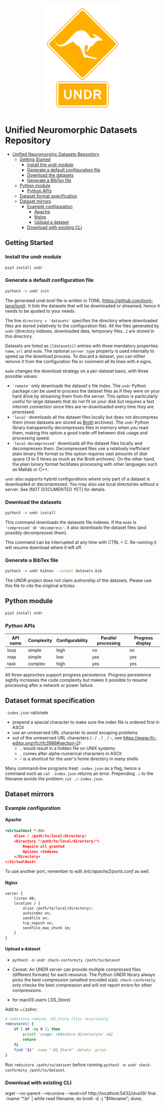 <p align="center">
    <img src="https://raw.githubusercontent.com/neuromorphicsystems/undr/main/undr.png" width="256">
</p>

# Unified Neuromorphic Datasets Repository

- [Unified Neuromorphic Datasets Repository](#unified-neuromorphic-datasets-repository)
    - [Getting Started](#getting-started)
        - [Install the undr module](#install-the-undr-module)
        - [Generate a default configuration file](#generate-a-default-configuration-file)
        - [Download the datasets](#download-the-datasets)
        - [Generate a BibTex file](#generate-a-bibtex-file)
    - [Python module](#python-module)
        - [Python APIs](#python-apis)
    - [Dataset format specification](#dataset-format-specification)
    - [Dataset mirrors](#dataset-mirrors)
        - [Example configuration](#example-configuration)
            - [Apache](#apache)
            - [Nginx](#nginx)
            - [Upload a dataset](#upload-a-dataset)
        - [Download with existing CLI](#download-with-existing-cli)

## Getting Started

### Install the undr module

```sh
pip3 install undr
```

### Generate a default configuration file

```sh
python3 -m undr init
```

The generated _undr.toml_ file is written in TOML (https://github.com/toml-lang/toml). It lists the datasets that will be downloaded or streamed, hence it needs to be ajusted to your needs.

The line `directory = 'datasets'` specifies the directory where downloaded files are stored (relatively to the configuration file). All the files generated by `undr` (directory indexes, downloaded data, temporary files...) are stored in this directory.

Datasets are listed as `[[datasets]]` entries with three mandatory properties: `name`, `url` and `mode`. The optional `server_type` property is used internally to speed up the download process. To discard a dataset, you can either remove it from the configuration file or comment all its lines with `#` signs.

`mode` changes the download strategy on a per-dataset basis, with three possible values:

-   `'remote'` only downloads the dataset's file index. The `undr` Python package can be used to process the dataset files as if they were on your hard drive by streaming them from the server. This option is particularly useful for large datasets that do not fit on your disk but requires a fast internet connection since files are re-downloaded every time they are processed.
-   `'local'` downloads all the dataset files locally but does not decompress them (most datasets are stored as [Brotli](https://github.com/google/brotli/) archives). The `undr` Python library transparently decompresses files in memory when you read them, making this option a good trade-off between disk usage and processing speed.
-   `'local-decompressed'` downloads all the dataset files locally and decompresses them. Decompressed files use a relatively inefficient plain binary file format so this option requires vast amounts of disk space (3 to 5 times as much as the Brotli archives). On the other hand, the plain binary format facilitates processing with other languages such as Matlab or C++.

`undr` also supports hybrid configurations where only part of a dataset is downloaded or decompressed. You may also use local directories without a server. See [NOT DOCUMENTED YET] for details.

### Download the datasets

```sh
python3 -m undr install
```

This command downloads the datasets file indexes. If the `mode` is `'compressed'` or `'decompress'`, it also downloads the dataset files (and possibly decompresses them).

This command can be interrupted at any time with CTRL + C. Re-running it will resume download where it left off.

### Generate a BibTex file

```sh
python3 -m undr bibtex --output datasets.bib
```

The UNDR project does not claim authorship of the datasets. Please use this file to cite the origiinal articles.

## Python module

```sh
pip3 install undr
```

### Python APIs

| API name | Complexity | Configurability | Parallel processing | Progress display |
| -------- | ---------- | --------------- | ------------------- | ---------------- |
| loop     | simple     | high            | no                  | no               |
| map      | simple     | low             | yes                 | yes              |
| task     | complex    | high            | yes                 | yes              |

All three approches support progress persistence. Progress persistence sightly increases the code complexity but makes it possible to resume processing after a network or power failure.

## Dataset format specification

`-index.json` rationale

-   prepend a special character to make sure the index file is ordered first in ASCII
-   use an unreserved URL character to avoid escaping problems
-   out of the unreserved URL characters (`-` / `.` / `_` / `~`, see https://www.rfc-editor.org/rfc/rfc3986#section-2):
    -   `.` would result in a hidden file on UNIX systems
    -   `_` comes after alpha-numerical characters in ASCII
    -   `~` is a shortcut for the user's home directory in many shells

Many command-line programs treat `-index.json` as a flag, hence a command such as `cat -index.json` returns an error. Prepending `./` to the filename avoids the problem: `cat ./-index.json`.

## Dataset mirrors

### Example configuration

#### Apache

```xml
<VirtualHost *:80>
    Alias / /path/to/local/directory/
    <Directory "/path/to/local/directory/">
        Require all granted
        Options +Indexes
    </Directory>
</VirtualHost>
```

To use another port, remember to edit _/etc/apache2/ports.conf_ as well.

#### Nginx

```nginx
server {
    listen 80;
    location / {
        alias /path/to/local/directory/;
        autoindex on;
        sendfile on;
        tcp_nopush on;
        sendfile_max_chunk 1m;
    }
}
```

#### Upload a dataset

-   `python3 -m undr check-conformity /path/to/dataset`

-   Caveat: An UNDR server can provide multiple compressed files (different formats) for each resource. The Python UNDR library always picks the best compression (smallest encoded size). `check-conformity` only checks the best compression and will not report errors for other compressions.

-   for macOS users (.DS_Store)

Add to _~/.zshrc_:

```sh
# rmdsstore removes .DS_Store files recursively
rmdsstore() {
    if [ $# -eq 0 ]; then
        printf 'usage: rmdsstore directory\n' >&2
        return
    fi
    find "$1" -name ".DS_Store" -delete -print
}
```

Run `rmdsstore /path/to/dataset` before running `python3 -m undr check-conformity /path/to/dataset`.

### Download with existing CLI

wget --no-parent --recursive --level=inf http://localhost:5432/dvs09/
find . -iname '\*.br' | while read filename; do brotli -d -j "$filename"; done;
